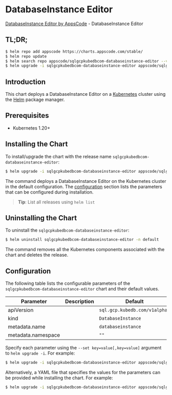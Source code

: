 # DatabaseInstance Editor

[DatabaseInstance Editor by AppsCode](https://appscode.com) - DatabaseInstance Editor

## TL;DR;

```bash
$ helm repo add appscode https://charts.appscode.com/stable/
$ helm repo update
$ helm search repo appscode/sqlgcpkubedbcom-databaseinstance-editor --version=v0.22.0
$ helm upgrade -i sqlgcpkubedbcom-databaseinstance-editor appscode/sqlgcpkubedbcom-databaseinstance-editor -n default --create-namespace --version=v0.22.0
```

## Introduction

This chart deploys a DatabaseInstance Editor on a [Kubernetes](http://kubernetes.io) cluster using the [Helm](https://helm.sh) package manager.

## Prerequisites

- Kubernetes 1.20+

## Installing the Chart

To install/upgrade the chart with the release name `sqlgcpkubedbcom-databaseinstance-editor`:

```bash
$ helm upgrade -i sqlgcpkubedbcom-databaseinstance-editor appscode/sqlgcpkubedbcom-databaseinstance-editor -n default --create-namespace --version=v0.22.0
```

The command deploys a DatabaseInstance Editor on the Kubernetes cluster in the default configuration. The [configuration](#configuration) section lists the parameters that can be configured during installation.

> **Tip**: List all releases using `helm list`

## Uninstalling the Chart

To uninstall the `sqlgcpkubedbcom-databaseinstance-editor`:

```bash
$ helm uninstall sqlgcpkubedbcom-databaseinstance-editor -n default
```

The command removes all the Kubernetes components associated with the chart and deletes the release.

## Configuration

The following table lists the configurable parameters of the `sqlgcpkubedbcom-databaseinstance-editor` chart and their default values.

|     Parameter      | Description |                 Default                  |
|--------------------|-------------|------------------------------------------|
| apiVersion         |             | <code>sql.gcp.kubedb.com/v1alpha1</code> |
| kind               |             | <code>DatabaseInstance</code>            |
| metadata.name      |             | <code>databaseinstance</code>            |
| metadata.namespace |             | <code>""</code>                          |


Specify each parameter using the `--set key=value[,key=value]` argument to `helm upgrade -i`. For example:

```bash
$ helm upgrade -i sqlgcpkubedbcom-databaseinstance-editor appscode/sqlgcpkubedbcom-databaseinstance-editor -n default --create-namespace --version=v0.22.0 --set apiVersion=sql.gcp.kubedb.com/v1alpha1
```

Alternatively, a YAML file that specifies the values for the parameters can be provided while
installing the chart. For example:

```bash
$ helm upgrade -i sqlgcpkubedbcom-databaseinstance-editor appscode/sqlgcpkubedbcom-databaseinstance-editor -n default --create-namespace --version=v0.22.0 --values values.yaml
```
